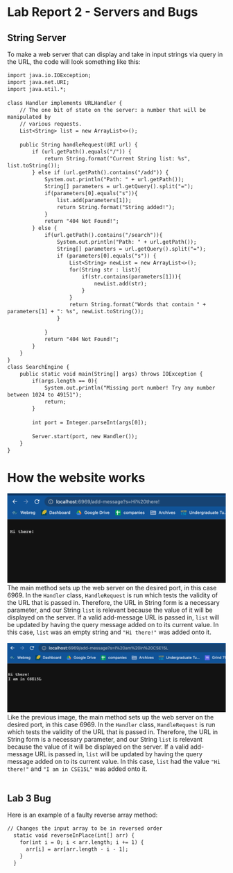 # Lab Report 2 - Servers and Bugs
## String Server
To make a web server that can display and take in input strings via query in the URL, the code will look something like this:
```
import java.io.IOException;
import java.net.URI;
import java.util.*;

class Handler implements URLHandler {
    // The one bit of state on the server: a number that will be manipulated by
    // various requests.
    List<String> list = new ArrayList<>();

    public String handleRequest(URI url) {  
        if (url.getPath().equals("/")) {
            return String.format("Current String list: %s", list.toString());
        } else if (url.getPath().contains("/add")) {
            System.out.println("Path: " + url.getPath());
            String[] parameters = url.getQuery().split("=");
            if(parameters[0].equals("s")){
                list.add(parameters[1]);
                return String.format("String added!");
            }
            return "404 Not Found!";
        } else {
            if(url.getPath().contains("/search")){
                System.out.println("Path: " + url.getPath());
                String[] parameters = url.getQuery().split("=");
                if (parameters[0].equals("s")) {
                    List<String> newList = new ArrayList<>();
                    for(String str : list){
                        if(str.contains(parameters[1])){
                            newList.add(str);
                        }
                    }
                    return String.format("Words that contain " + parameters[1] + ": %s", newList.toString());
                }
                
            }
            return "404 Not Found!";
        }
    }
}
class SearchEngine {
    public static void main(String[] args) throws IOException {
        if(args.length == 0){
            System.out.println("Missing port number! Try any number between 1024 to 49151");
            return;
        }

        int port = Integer.parseInt(args[0]);

        Server.start(port, new Handler());
    }
}
```
# How the website works
![Image](Images/firstAdd.png)
The main method sets up the web server on the desired port, in this case 6969. In the `Handler` class, `HandleRequest` is run which tests the validity of the URL that is passed in. Therefore, the URL in String form is a necessary parameter, and our String `list` is relevant because the value of it will be displayed on the server. If a valid add-message URL is passed in, `list` will be updated by having the query message added on to its current value. In this case, `list` was an empty string and `"Hi there!"` was added onto it. 
&nbsp;  
&nbsp;  
![Image](Images/secondAdd.png)
Like the previous image, the main method sets up the web server on the desired port, in this case 6969. In the `Handler` class, `HandleRequest` is run which tests the validity of the URL that is passed in. Therefore, the URL in String form is a necessary parameter, and our String `list` is relevant because the value of it will be displayed on the server. If a valid add-message URL is passed in, `list` will be updated by having the query message added on to its current value. In this case, `list` had the value `"Hi there!"` and `"I am in CSE15L"` was added onto it. 
&nbsp;  
&nbsp;  
## Lab 3 Bug
Here is an example of a faulty reverse array method: 
```
// Changes the input array to be in reversed order
  static void reverseInPlace(int[] arr) {
    for(int i = 0; i < arr.length; i += 1) {
      arr[i] = arr[arr.length - i - 1];
    }
  }
```
&nbsp;  
&nbsp;  
